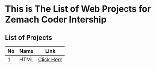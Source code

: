 # This is The List of Web Projects for Zemach Coder Intership

## List of Projects

| No  | Name | Link                                          |
| --- | ---- | --------------------------------------------- |
| 1   | HTML | [Click Here](https://www.w3schools.com/html/) |
